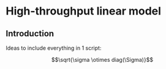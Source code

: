 High-throughput linear model
================

## Introduction

Ideas to include everything in 1 script:

$$\sqrt{\sigma \otimes diag(\Sigma)}$$
